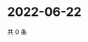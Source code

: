 # 2022-06-22

共 0 条

<!-- BEGIN WEIBO -->
<!-- 最后更新时间 Wed Jun 22 2022 00:25:56 GMT+0800 (China Standard Time) -->

<!-- END WEIBO -->
